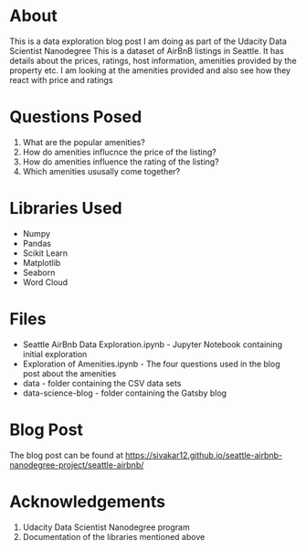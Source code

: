 # About
This is a data exploration blog post I am doing as part of the Udacity Data Scientist Nanodegree
This is a dataset of AirBnB listings in Seattle. It has details about the prices, ratings, host information, amenities provided by the property etc. I am looking at the amenities provided and also see how they react with price and ratings

# Questions Posed
1. What are the popular amenities?
2. How do amenities influcnce the price of the listing?
3. How do amenities influence the rating of the listing?
4. Which amenities ususally come together?

# Libraries Used
* Numpy
* Pandas
* Scikit Learn
* Matplotlib
* Seaborn
* Word Cloud

# Files
* Seattle AirBnb Data Exploration.ipynb - Jupyter Notebook containing initial exploration
* Exploration of Amenities.ipynb - The four questions used in the blog post about the amenities
* data - folder containing the CSV data sets
* data-science-blog - folder containing the Gatsby blog

# Blog Post
The blog post can be found at https://sivakar12.github.io/seattle-airbnb-nanodegree-project/seattle-airbnb/

# Acknowledgements
1. Udacity Data Scientist Nanodegree program
2. Documentation of the libraries mentioned above